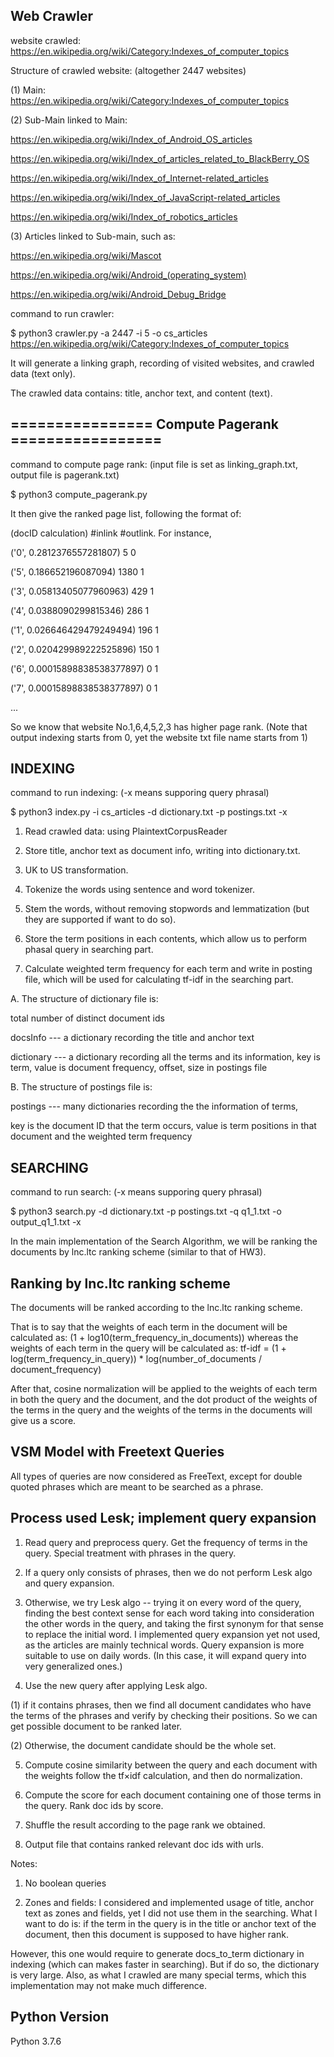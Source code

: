 ## Web Crawler 
website crawled: https://en.wikipedia.org/wiki/Category:Indexes_of_computer_topics

Structure of crawled website: (altogether 2447 websites)

(1) Main: https://en.wikipedia.org/wiki/Category:Indexes_of_computer_topics

(2) Sub-Main linked to Main:

https://en.wikipedia.org/wiki/Index_of_Android_OS_articles

https://en.wikipedia.org/wiki/Index_of_articles_related_to_BlackBerry_OS

https://en.wikipedia.org/wiki/Index_of_Internet-related_articles

https://en.wikipedia.org/wiki/Index_of_JavaScript-related_articles

https://en.wikipedia.org/wiki/Index_of_robotics_articles

(3) Articles linked to Sub-main, such as:

https://en.wikipedia.org/wiki/Mascot

https://en.wikipedia.org/wiki/Android_(operating_system)

https://en.wikipedia.org/wiki/Android_Debug_Bridge

command to run crawler:

$ python3 crawler.py -a 2447 -i 5 -o cs_articles https://en.wikipedia.org/wiki/Category:Indexes_of_computer_topics

It will generate a linking graph, recording of visited websites, and crawled data (text only).

The crawled data contains: title, anchor text, and content (text). 

## ================ Compute Pagerank =================
command to compute page rank: (input file is set as linking_graph.txt, output file is pagerank.txt)

$ python3 compute_pagerank.py

It then give the ranked page list, following the format of:

(docID calculation) #inlink #outlink. For instance,

('0', 0.2812376557281807) 5 0 

('5', 0.186652196087094) 1380 1 

('3', 0.05813405077960963) 429 1 

('4', 0.0388090299815346) 286 1 

('1', 0.026646429479249494) 196 1 

('2', 0.020429989222525896) 150 1 

('6', 0.00015898838538377897) 0 1 

('7', 0.00015898838538377897) 0 1 

...

So we know that website No.1,6,4,5,2,3 has higher page rank. (Note that output indexing starts from 0, yet the website txt file name starts from 1)


## INDEXING 

command to run indexing:  (-x means supporing query phrasal)

$ python3 index.py -i cs_articles -d dictionary.txt -p postings.txt -x  

1. Read crawled data: using PlaintextCorpusReader

2. Store title, anchor text as document info, writing into dictionary.txt.

3. UK to US transformation.

4. Tokenize the words using sentence and word tokenizer.

5. Stem the words, without removing stopwords and lemmatization (but they are supported if want to do so).

6. Store the term positions in each contents, which allow us to perform phasal query in searching part.

7. Calculate weighted term frequency for each term and write in posting file, which will be used for calculating tf-idf in the searching part.


A. The structure of dictionary file is:

total number of distinct document ids

docsInfo --- a dictionary recording the title and anchor text

dictionary --- a dictionary recording all the terms and its information, key is term, value is document frequency, offset, size in postings file

B. The structure of postings file is:

postings --- many dictionaries recording the the information of terms, 

key is the document ID that the term occurs, value is term positions in that document and the weighted term frequency


## SEARCHING 

command to run search:  (-x means supporing query phrasal)

$ python3 search.py -d dictionary.txt -p postings.txt -q q1_1.txt -o output_q1_1.txt -x

In the main implementation of the Search Algorithm, we will be ranking the documents by lnc.ltc ranking scheme (similar to that of HW3). 

## Ranking by lnc.ltc ranking scheme
The documents will be ranked according to the lnc.ltc ranking scheme.

That is to say that the weights of each term in the document will be calculated as: (1 + log10(term_frequency_in_documents))
whereas the weights of each term in the query will be calculated as: tf-idf = (1 + log(term_frequency_in_query)) * log(number_of_documents / document_frequency)

After that, cosine normalization will be applied to the weights of each term in both the query and the document, and the dot product of the weights of the terms in the query and the weights of the terms in the documents will give us a score.

## VSM Model with Freetext Queries
All types of queries are now considered as FreeText, except for double quoted phrases which are meant to be searched as a phrase.

## Process used Lesk; implement query expansion 

1. Read query and preprocess query. Get the frequency of terms in the query. Special treatment with phrases in the query.

2. If a query only consists of phrases, then we do not perform Lesk algo and query expansion.

3. Otherwise, we try Lesk algo -- trying it on every word of the query, finding the best context sense for each word taking into consideration the other words in the query, and taking the first synonym for that sense to replace the initial word. I implemented query expansion yet not used, as the articles are mainly technical words. Query expansion is more suitable to use on daily words. (In this case, it will expand query into very generalized ones.)

4. Use the new query after applying Lesk algo. 
	
  (1) if it contains phrases, then we find all document candidates who have the terms of the phrases and verify by checking their	positions. So we can get possible document to be ranked later.
	
  (2) Otherwise, the document candidate should be the whole set.

5. Compute cosine similarity between the query and each document with the weights follow the tf×idf calculation, and then do normalization.

6. Compute the score for each document containing one of those terms in the query. Rank doc ids by score. 

7. Shuffle the result according to the page rank we obtained.

8. Output file that contains ranked relevant doc ids with urls.

Notes: 

1. No boolean queries

2. Zones and fields: I considered and implemented usage of title, anchor text as zones and fields, yet I did not use them in the searching. What I want to do is: if the term in the query is in the title or anchor text of the document, then this document is supposed to have higher rank.

However, this one would require to generate docs_to_term dictionary in indexing (which can makes faster in searching). But if do so, the dictionary is very large. Also, as what I crawled are many special terms, which this implementation may not make much difference. 

## Python Version

Python 3.7.6
